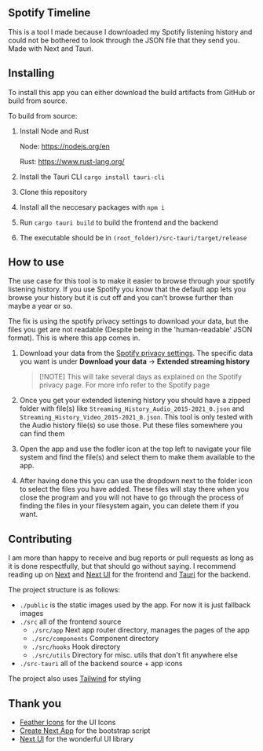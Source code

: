 ## Spotify Timeline

This is a tool I made because I downloaded my Spotify listening history and
could not be bothered to look through the JSON file that they send you. Made
with Next and Tauri.

## Installing

To install this app you can either download the build artifacts from GitHub or
build from source.

To build from source:

1. Install Node and Rust

   Node: https://nodejs.org/en

   Rust: https://www.rust-lang.org/

2. Install the Tauri CLI `cargo install tauri-cli`

3) Clone this repository

4) Install all the neccesary packages with `npm i`

5) Run `cargo tauri build` to build the frontend and the backend
6) The executable should be in `(root_folder)/src-tauri/target/release`

## How to use

The use case for this tool is to make it easier to browse through your spotify
listening history. If you use Spotify you know that the default app lets you
browse your history but it is cut off and you can't browse further than maybe a
year or so.

The fix is using the spotify privacy settings to download your data, but the
files you get are not readable (Despite being in the 'human-readable' JSON
format). This is where this app comes in.

1. Download your data from the
   [Spotify privacy settings](https://www.spotify.com/ca-en/account/privacy/).
   The specific data you want is under **Download your data** -> **Extended
   streaming history**
   > [!NOTE] This will take several days as explained on the Spotify privacy
   > page. For more info refer to the Spotify page

2. Once you get your extended listening history you should have a zipped folder
   with file(s) like `Streaming_History_Audio_2015-2021_0.json` and
   `Streaming_History_Video_2015-2021_0.json`. This tool is only tested with the
   Audio history file(s) so use those. Put these files somewhere you can find
   them

3. Open the app and use the fodler icon at the top left to navigate your file
   system and find the file(s) and select them to make them available to the
   app.

4. After having done this you can use the dropdown next to the folder icon to
   select the files you have added. These files will stay there when you close
   the program and you will not have to go through the process of finding the
   files in your filesystem again, you can delete them if you want.

## Contributing

I am more than happy to receive and bug reports or pull requests as long as it
is done respectfully, but that should go without saying. I recommend reading up
on [Next](https://nextjs.org/docs) and [Next UI](https://nextui.org/) for the
frontend and [Tauri](https://tauri.app/v1/guides/) for the backend.

The project structure is as follows:

- `./public` is the static images used by the app. For now it is just fallback
  images
- `./src` all of the frontend source
  - `./src/app` Next app router directory, manages the pages of the app
  - `./src/components` Component directory
  - `./src/hooks` Hook directory
  - `./src/utils` Directory for misc. utils that don't fit anywhere else
- `./src-tauri` all of the backend source + app icons

The project also uses [Tailwind](https://tailwindcss.com/docs/installation) for
styling

## Thank you

- [Feather Icons](https://feathericons.com/) for the UI Icons
- [Create Next App](https://github.com/vercel/next.js/tree/canary/packages/create-next-app)
  for the bootstrap script
- [Next UI](https://nextui.org/) for the wonderful UI library
